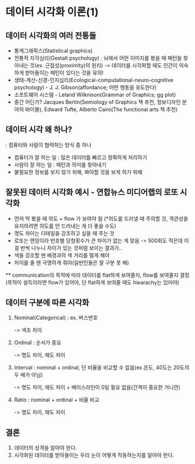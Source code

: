 # 데이터 시각화 이론(1)

## 데이터 시각화의 여러 전통들

- 통계그래픽스(Statistical graphics)
- 전통적 지각심리(Gestalt psychology) : 뇌에서 어떤 이미지를 봤을 때 패턴을 찾아내는 것(ex. 근접성(proximity)의 원리) -> 데이터를 시각화할 때도 인간이 익숙하게 받아들이는 패턴이 있다는 것을 유의!
- 생태-계산-신경-인지심리(Ecological-computational-neuro-cognitive psychology) - J. J. Gibson(affordance; 어떤 행동을 유도한다)
- 소프트웨어 시스템 - Leland Wilknison(Grammar of Graphics; gg plot)
- 중간 어딘가? Jacques Bertin(Semiology of Graphics 책 추천, 정보디자인 분야의 바이블), Edward Tufte, Alberto Cairo(The functional arts 책 추천)



## 데이터 시각 왜 하나?

: 컴퓨터와 사람이 협력하는 방식 중 하나

- 컴퓨터가 잘 하는 일 : 많은 데이터를 빠르고 정확하게 처리하기
- 사람이 잘 하는 일 : 패턴과 의미를 찾아내기
- 불필요한 정보를 보지 않기 위해, 봐야할 것을 보게 하기 위해



## 잘못된 데이터 시각화 예시 - 연합뉴스 미디어랩의 로또 시각화

- 먼저 딱 봤을 때 의도 + flow 가 보여야 됨 (*의도를 드러낼 때 주의할 것, 객관성을 유지하려면 의도를 안 드러내는 게 더 좋을 수도)
- 명도 차이는 디테일을 강조하고 싶을 때 주는 것
- 로또는 랜덤이라 번호별 당첨횟수가 큰 차이가 없는 게 맞음 -> 500회도 적은데 이걸 반씩 나누니 차이가 있는 것처럼 보이는 결과가..
- 색을 강조할 땐 배경과의 색 거리를 멀게 해야
- 차이를 줄 땐 극명하게 줘야(일반인들은 잘 구분 못 해)

** communication의 목적에 따라 데이터를 flat하게 보여줄지, flow를 보여줄지 결정(목적이 설득이라면 flow가 있어야, 단 flat하게 보여줄 때도 hiearachy는 있어야)



## 데이터 구분에 따른 시각화

1. Nominal(Categorical) : ex. 버스번호

    -> 색조 차이

2. Ordinal : 순서가 중요 

   -> 명도 차이, 채도 차이

3. Interval : nominal + ordinal, 단 비율을 비교할 수 없음(ex.온도, 40도는 20도의 두 배가 아님) 

   -> 명도 차이, 채도 차이 + 베이스라인이 0일 필요 없음(간격이 중요한 거니깐)

4. Ratio : nominal + ordinal + 비율 비교 

   -> 명도 차이, 채도 차이



## 결론

1. 데이터의 성격을 알아야 한다.
2. 시각화된 데이터를 받아들이는 우리 눈이 어떻게 작동하는지를 알아야 한다.
